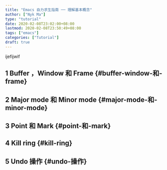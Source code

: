 ```yaml
---
title: "Emacs 自力求生指南 ── 理解基本概念"
author: ["Nyk Ma"]
type: "tutorial"
date: 2020-02-08T23:02:00+08:00
lastmod: 2020-02-08T23:50:49+08:00
tags: ["emacs"]
categories: ["Tutorial"]
draft: true
---
```


ijefijwif


## <span class="section-num">1</span> Buffer ，Window 和 Frame {#buffer-window-和-frame}


## <span class="section-num">2</span> Major mode 和 Minor mode {#major-mode-和-minor-mode}


## <span class="section-num">3</span> Point 和 Mark {#point-和-mark}


## <span class="section-num">4</span> Kill ring {#kill-ring}


## <span class="section-num">5</span> Undo 操作 {#undo-操作}
